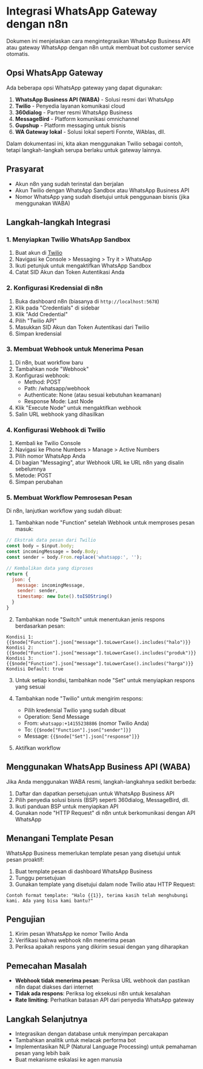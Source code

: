 # Integrasi WhatsApp Gateway dengan n8n

Dokumen ini menjelaskan cara mengintegrasikan WhatsApp Business API atau gateway WhatsApp dengan n8n untuk membuat bot customer service otomatis.

## Opsi WhatsApp Gateway

Ada beberapa opsi WhatsApp gateway yang dapat digunakan:

1. **WhatsApp Business API (WABA)** - Solusi resmi dari WhatsApp
2. **Twilio** - Penyedia layanan komunikasi cloud
3. **360dialog** - Partner resmi WhatsApp Business
4. **MessageBird** - Platform komunikasi omnichannel
5. **Gupshup** - Platform messaging untuk bisnis
6. **WA Gateway lokal** - Solusi lokal seperti Fonnte, WAblas, dll.

Dalam dokumentasi ini, kita akan menggunakan Twilio sebagai contoh, tetapi langkah-langkah serupa berlaku untuk gateway lainnya.

## Prasyarat

- Akun n8n yang sudah terinstal dan berjalan
- Akun Twilio dengan WhatsApp Sandbox atau WhatsApp Business API
- Nomor WhatsApp yang sudah disetujui untuk penggunaan bisnis (jika menggunakan WABA)

## Langkah-langkah Integrasi

### 1. Menyiapkan Twilio WhatsApp Sandbox

1. Buat akun di [Twilio](https://www.twilio.com/)
2. Navigasi ke Console > Messaging > Try it > WhatsApp
3. Ikuti petunjuk untuk mengaktifkan WhatsApp Sandbox
4. Catat SID Akun dan Token Autentikasi Anda

### 2. Konfigurasi Kredensial di n8n

1. Buka dashboard n8n (biasanya di `http://localhost:5678`)
2. Klik pada "Credentials" di sidebar
3. Klik "Add Credential"
4. Pilih "Twilio API"
5. Masukkan SID Akun dan Token Autentikasi dari Twilio
6. Simpan kredensial

### 3. Membuat Webhook untuk Menerima Pesan

1. Di n8n, buat workflow baru
2. Tambahkan node "Webhook"
3. Konfigurasi webhook:
   - Method: POST
   - Path: /whatsapp/webhook
   - Authenticate: None (atau sesuai kebutuhan keamanan)
   - Response Mode: Last Node
4. Klik "Execute Node" untuk mengaktifkan webhook
5. Salin URL webhook yang dihasilkan

### 4. Konfigurasi Webhook di Twilio

1. Kembali ke Twilio Console
2. Navigasi ke Phone Numbers > Manage > Active Numbers
3. Pilih nomor WhatsApp Anda
4. Di bagian "Messaging", atur Webhook URL ke URL n8n yang disalin sebelumnya
5. Metode: POST
6. Simpan perubahan

### 5. Membuat Workflow Pemrosesan Pesan

Di n8n, lanjutkan workflow yang sudah dibuat:

1. Tambahkan node "Function" setelah Webhook untuk memproses pesan masuk:

```javascript
// Ekstrak data pesan dari Twilio
const body = $input.body;
const incomingMessage = body.Body;
const sender = body.From.replace('whatsapp:', '');

// Kembalikan data yang diproses
return {
  json: {
    message: incomingMessage,
    sender: sender,
    timestamp: new Date().toISOString()
  }
}
```

2. Tambahkan node "Switch" untuk menentukan jenis respons berdasarkan pesan:

```
Kondisi 1: {{$node["Function"].json["message"].toLowerCase().includes("halo")}}
Kondisi 2: {{$node["Function"].json["message"].toLowerCase().includes("produk")}}
Kondisi 3: {{$node["Function"].json["message"].toLowerCase().includes("harga")}}
Kondisi Default: true
```

3. Untuk setiap kondisi, tambahkan node "Set" untuk menyiapkan respons yang sesuai

4. Tambahkan node "Twilio" untuk mengirim respons:
   - Pilih kredensial Twilio yang sudah dibuat
   - Operation: Send Message
   - From: `whatsapp:+14155238886` (nomor Twilio Anda)
   - To: `{{$node["Function"].json["sender"]}}`
   - Message: `{{$node["Set"].json["response"]}}`

5. Aktifkan workflow

## Menggunakan WhatsApp Business API (WABA)

Jika Anda menggunakan WABA resmi, langkah-langkahnya sedikit berbeda:

1. Daftar dan dapatkan persetujuan untuk WhatsApp Business API
2. Pilih penyedia solusi bisnis (BSP) seperti 360dialog, MessageBird, dll.
3. Ikuti panduan BSP untuk menyiapkan API
4. Gunakan node "HTTP Request" di n8n untuk berkomunikasi dengan API WhatsApp

## Menangani Template Pesan

WhatsApp Business memerlukan template pesan yang disetujui untuk pesan proaktif:

1. Buat template pesan di dashboard WhatsApp Business
2. Tunggu persetujuan
3. Gunakan template yang disetujui dalam node Twilio atau HTTP Request:

```
Contoh format template: "Halo {{1}}, terima kasih telah menghubungi kami. Ada yang bisa kami bantu?"
```

## Pengujian

1. Kirim pesan WhatsApp ke nomor Twilio Anda
2. Verifikasi bahwa webhook n8n menerima pesan
3. Periksa apakah respons yang dikirim sesuai dengan yang diharapkan

## Pemecahan Masalah

- **Webhook tidak menerima pesan**: Periksa URL webhook dan pastikan n8n dapat diakses dari internet
- **Tidak ada respons**: Periksa log eksekusi n8n untuk kesalahan
- **Rate limiting**: Perhatikan batasan API dari penyedia WhatsApp gateway

## Langkah Selanjutnya

- Integrasikan dengan database untuk menyimpan percakapan
- Tambahkan analitik untuk melacak performa bot
- Implementasikan NLP (Natural Language Processing) untuk pemahaman pesan yang lebih baik
- Buat mekanisme eskalasi ke agen manusia 